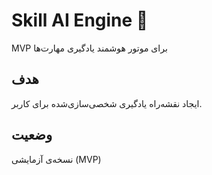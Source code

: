 # Skill AI Engine 🚀
MVP برای موتور هوشمند یادگیری مهارت‌ها

## هدف
ایجاد نقشه‌راه یادگیری شخصی‌سازی‌شده برای کاربر.

## وضعیت
نسخه‌ی آزمایشی (MVP)
